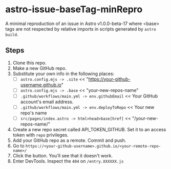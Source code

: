 # astro-issue-baseTag-minRepro
A minimal reproduction of an issue in Astro v1.0.0-beta-17 where &lt;base> tags are not respected by relative imports in scripts generated by `astro build`.

## Steps

1. Clone this repo.
1. Make a new GitHub repo. 
1. Substitute your own info in the following places:
   - [ ] `astro.config.mjs -> .site` << "https://your-github-username.github.io"
   - [ ] `astro.config.mjs -> .base` << "your-new-repos-name"
   - [ ] `.github/workflows/main.yml -> env.githubEmail` << Your GitHub account's email address.
   - [ ] `.github/workflows/main.yml -> env.deployToRepo` << Your new repo's name
   - [ ] `src/pages/index.astro -> html>head>base[href]` << "/your-new-repos-name/"
1. Create a new repo secret called API_TOKEN_GITHUB. Set it to an access token with `repo` privileges. 
1. Add your GitHub repo as a remote. Commit and push.
1. Go to `https://<your-github-username>.github.io/<your-remote-repo-name>/`
1. Click the button. You'll see that it doesn't work.
1. Enter DevTools. Inspect the `404` on `/entry.XXXXXX.js`
```